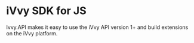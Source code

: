 # iVvy SDK for JS
Ivvy.API makes it easy to use the iVvy API version 1+ and build extensions on the iVvy platform.
